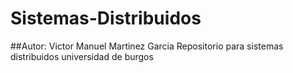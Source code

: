 # Sistemas-Distribuidos
##Autor: Victor Manuel Martinez Garcia
Repositorio para sistemas distribuidos universidad de burgos
